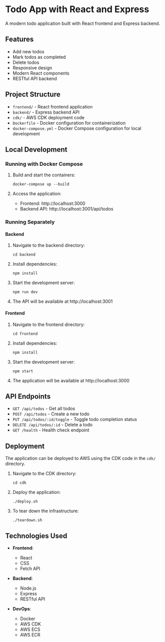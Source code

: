 # Todo App with React and Express

A modern todo application built with React frontend and Express backend.

## Features

- Add new todos
- Mark todos as completed
- Delete todos
- Responsive design
- Modern React components
- RESTful API backend

## Project Structure

- `frontend/` - React frontend application
- `backend/` - Express backend API
- `cdk/` - AWS CDK deployment code
- `Dockerfile` - Docker configuration for containerization
- `docker-compose.yml` - Docker Compose configuration for local development

## Local Development

### Running with Docker Compose

1. Build and start the containers:
   ```
   docker-compose up --build
   ```

2. Access the application:
   - Frontend: http://localhost:3000
   - Backend API: http://localhost:3001/api/todos

### Running Separately

#### Backend

1. Navigate to the backend directory:
   ```
   cd backend
   ```

2. Install dependencies:
   ```
   npm install
   ```

3. Start the development server:
   ```
   npm run dev
   ```

4. The API will be available at http://localhost:3001

#### Frontend

1. Navigate to the frontend directory:
   ```
   cd frontend
   ```

2. Install dependencies:
   ```
   npm install
   ```

3. Start the development server:
   ```
   npm start
   ```

4. The application will be available at http://localhost:3000

## API Endpoints

- `GET /api/todos` - Get all todos
- `POST /api/todos` - Create a new todo
- `PUT /api/todos/:id/toggle` - Toggle todo completion status
- `DELETE /api/todos/:id` - Delete a todo
- `GET /health` - Health check endpoint

## Deployment

The application can be deployed to AWS using the CDK code in the `cdk/` directory.

1. Navigate to the CDK directory:
   ```
   cd cdk
   ```

2. Deploy the application:
   ```
   ./deploy.sh
   ```

3. To tear down the infrastructure:
   ```
   ./teardown.sh
   ```

## Technologies Used

- **Frontend**:
  - React
  - CSS
  - Fetch API

- **Backend**:
  - Node.js
  - Express
  - RESTful API

- **DevOps**:
  - Docker
  - AWS CDK
  - AWS ECS
  - AWS ECR

